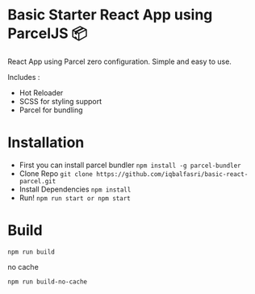 # Basic Starter React App using ParcelJS 📦
React App using Parcel zero configuration.
Simple and easy to use.

Includes : 
* Hot Reloader
* SCSS for styling support
* Parcel for bundling

# Installation
* First you can install parcel bundler 
`npm install -g parcel-bundler `
* Clone Repo
`git clone https://github.com/iqbalfasri/basic-react-parcel.git `
* Install Dependencies
`npm install`
* Run!
`npm run start or npm start`

# Build
`npm run build`

no cache

`npm run build-no-cache`
